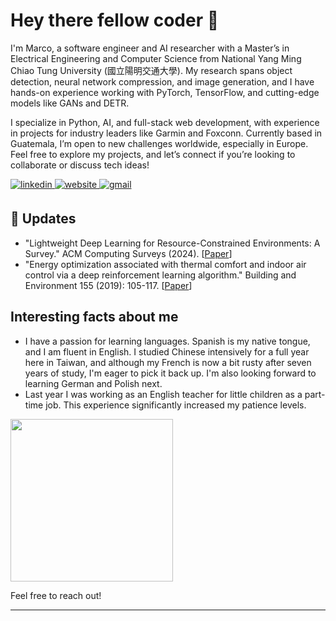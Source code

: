 # Hey there fellow coder 👋

I'm Marco, a software engineer and AI researcher with a Master’s in Electrical Engineering and Computer Science from National Yang Ming Chiao Tung University (國立陽明交通大學). My research spans object detection, neural network compression, and image generation, and I have hands-on experience working with PyTorch, TensorFlow, and cutting-edge models like GANs and DETR.

I specialize in Python, AI, and full-stack web development, with experience in projects for industry leaders like Garmin and Foxconn. Currently based in Guatemala, I’m open to new challenges worldwide, especially in Europe. Feel free to explore my projects, and let’s connect if you’re looking to collaborate or discuss tech ideas!

<a href="https://linkedin.com/in/galindo-marco/" target="_blank">
<img src=https://img.shields.io/badge/linkedin-%231E77B5.svg?&style=for-the-badge&logo=linkedin&logoColor=white alt=linkedin style="margin-bottom: 5px;" />
</a>
<a href="https://marcodavidg.github.io/" target="_blank">
<img src=https://img.shields.io/badge/Portfolio%20Page-%239cf.svg?&style=for-the-badge&logo=github&logoColor=white alt=website style="margin-bottom: 5px;" />
</a>

<a href="https://mail.google.com/mail/?view=cm&fs=1&to=marcodavidg@gmail.com" target="_blank">
<img src=https://img.shields.io/badge/Gmail-D14836?style=for-the-badge&logo=gmail&logoColor=white alt=gmail style="margin-bottom: 5px;" />
</a>  
</div>


## 📰 Updates
- "Lightweight Deep Learning for Resource-Constrained Environments: A Survey." ACM Computing Surveys (2024). [<a href="https://dl.acm.org/doi/abs/10.1145/3657282">Paper</a>]
- "Energy optimization associated with thermal comfort and indoor air control via a deep reinforcement learning algorithm." Building and Environment 155 (2019): 105-117. [<a href="https://doi.org/10.1016/j.buildenv.2019.03.038">Paper</a>]

## Interesting facts about me
- I have a passion for learning languages. Spanish is my native tongue, and I am fluent in English. I studied Chinese intensively for a full year here in Taiwan, and although my French is now a bit rusty after seven years of study, I'm eager to pick it back up. I'm also looking forward to learning German and Polish next.
- Last year I was working as an English teacher for little children as a part-time job. This experience significantly increased my patience levels.

<img src="https://github.com/marcodavidg/marcodavidg/assets/11068920/c5ca9d7a-43b3-42c2-8133-ecf7c56037e0"  aligh="left" width="260"/>

Feel free to reach out!

---
